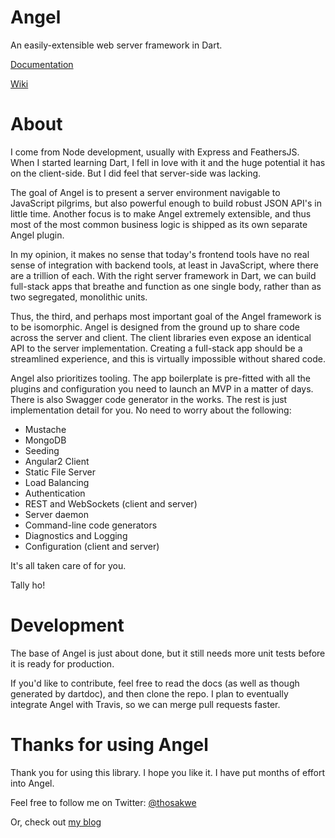 # Angel
An easily-extensible web server framework in Dart.

[Documentation](http://www.dartdocs.org/documentation/angel_framework/1.0.0-dev)

[Wiki](https://github.com/angel-dart/angel/wiki)

# About

I come from Node development, usually with Express and FeathersJS. When I started learning
Dart, I fell in love with it and the huge potential it has on the client-side. But I did
feel that server-side was lacking.

The goal of Angel is to present a server environment navigable to JavaScript pilgrims,
but also powerful enough to build robust JSON API's in little time. Another focus is to
make Angel extremely extensible, and thus most of the most common business logic is
shipped as its own separate Angel plugin.

In my opinion, it makes no sense that today's frontend tools have no real sense of
integration with backend tools, at least in JavaScript, where there are a trillion
of each. With the right server framework in Dart, we can build full-stack apps that
breathe and function as one single body, rather than as two segregated, monolithic units.

Thus, the third, and perhaps most important goal of the Angel framework is to be isomorphic. Angel is designed from the ground up to share code across the server and client. The client libraries even expose an identical API to the server implementation. Creating a full-stack app should be a streamlined experience, and this is virtually impossible without shared code.

Angel also prioritizes tooling. The app boilerplate is pre-fitted with all the plugins and configuration you need to launch an MVP in a matter of days. There is also Swagger code generator in the works. The rest is just implementation detail for you. No need to worry about the following:

* Mustache
* MongoDB
* Seeding
* Angular2 Client
* Static File Server
* Load Balancing
* Authentication
* REST and WebSockets (client and server)
* Server daemon
* Command-line code generators
* Diagnostics and Logging
* Configuration (client and server)

It's all taken care of for you.

Tally ho!

# Development
The base of Angel is just about done, but it still needs more
unit tests before it is ready for production.

If you'd like to contribute, feel free to read the docs (as well
as though generated by dartdoc), and then clone the repo. I plan to eventually
integrate Angel with Travis, so we can merge pull requests faster.

# Thanks for using Angel

Thank you for using this library. I hope you like it. I have put months of effort
into Angel.

Feel free to follow me on Twitter:
[@thosakwe](http://twitter.com/thosakwe)

Or, check out [my blog](http://blog.thosakwe.com)
